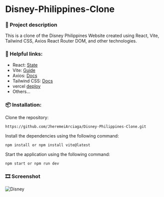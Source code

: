# Disney-Philippines-Clone

### 📄 Project description
This is a clone of the Disney Philippines Website created using React, Vite, Tailwind CSS, Axios React Router DOM, and other technologies.

### 📌 Helpful links:

- React: [State](https://react.dev/learn/state-a-components-memory) 
- Vite: [Guide](https://vitejs.dev/guide/) 
- Axios: [Docs](https://axios-http.com/docs/intro)
- Tailwind CSS: [Docs](https://tailwindcss.com/)
- vercel [deploy](https://vercel.com/)
- Others...

### 📦 Installation:

 Clone the repository:
```
https://github.com/JheremeiArciaga/Disney-Philippines-Clone.git
```
Install the dependencies using the following command:
```
npm install or npm install vite@latest
``` 
Start the application using the following command:
```
npm start or npm run dev
```

### 🎞 Screenshot

![Disney](https://github.com/JheremeiArciaga/Disney-Philippines-Clone/assets/92977447/5f9400d8-e1bc-4f80-9c66-68e3914a6880)




